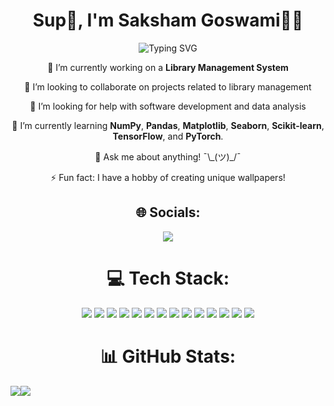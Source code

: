 <h1 align="center">Sup👋, I'm Saksham Goswami👨‍💻</h1>
<p align="center">
    <img src="https://readme-typing-svg.herokuapp.com?font=Fira+Code&pause=1000&center=true&vCenter=true&width=435&lines=New+code+fills+the+screen%2C;Each+bug+brings+a+lesson." alt="Typing SVG" />
  </a>
</p>

<p align="center">🔭 I’m currently working on a <strong>Library Management System</strong></p>  
<p align="center">👯 I’m looking to collaborate on projects related to library management</p>  
<p align="center">🤝 I’m looking for help with software development and data analysis</p>  
<p align="center">🌱 I’m currently learning <strong>NumPy</strong>, <strong>Pandas</strong>, <strong>Matplotlib</strong>, <strong>Seaborn</strong>, <strong>Scikit-learn</strong>, <strong>TensorFlow</strong>, and <strong>PyTorch</strong>.</p>  
<p align="center">💬 Ask me about anything! ¯\_(ツ)_/¯</p>  
<p align="center">⚡ Fun fact: I have a hobby of creating unique wallpapers!</p>

<h2 align="center">🌐 Socials:</h2>
<p align="center">
  <a href="https://linkedin.com/in/sakshamgoswami">
    <img src="https://img.shields.io/badge/LinkedIn-%230077B5.svg?logo=linkedin&logoColor=white">
  </a>
</p>

<h1 align="center">💻 Tech Stack:</h1>
<p align="center">
  <img src="https://img.shields.io/badge/mysql-4479A1.svg?style=for-the-badge&logo=mysql&logoColor=white">
  <img src="https://img.shields.io/badge/sqlite-%2307405e.svg?style=for-the-badge&logo=sqlite&logoColor=white">
  <img src="https://img.shields.io/badge/java-%23ED8B00.svg?style=for-the-badge&logo=openjdk&logoColor=white">
  <img src="https://img.shields.io/badge/javascript-%23323330.svg?style=for-the-badge&logo=javascript&logoColor=%23F7DF1E">
  <img src="https://img.shields.io/badge/python-3670A0?style=for-the-badge&logo=python&logoColor=ffdd54">
  <img src="https://img.shields.io/badge/adobe-%23FF0000.svg?style=for-the-badge&logo=adobe&logoColor=white">
  <img src="https://img.shields.io/badge/adobe%20illustrator-%23FF9A00.svg?style=for-the-badge&logo=adobe%20illustrator&logoColor=white">
  <img src="https://img.shields.io/badge/Adobe%20Premiere%20Pro-9999FF.svg?style=for-the-badge&logo=Adobe%20Premiere%20Pro&logoColor=white">
  <img src="https://img.shields.io/badge/Adobe%20XD-470137?style=for-the-badge&logo=Adobe%20XD&logoColor=#FF61F6">
  <img src="https://img.shields.io/badge/Adobe%20Lightroom%20Classic-31A8FF.svg?style=for-the-badge&logo=Adobe%20Lightroom%20Classic&logoColor=white">
  <img src="https://img.shields.io/badge/adobe%20photoshop-%2331A8FF.svg?style=for-the-badge&logo=adobe%20photoshop&logoColor=white">
  <img src="https://img.shields.io/badge/github-%23121011.svg?style=for-the-badge&logo=github&logoColor=white">
  <img src="https://img.shields.io/badge/Canva-%2300C4CC.svg?style=for-the-badge&logo=Canva&logoColor=white">
  <img src="https://img.shields.io/badge/bootstrap-%238511FA.svg?style=for-the-badge&logo=bootstrap&logoColor=white">
</p>

<h1 align="center">📊 GitHub Stats:</h1>
<table style="border:none;margin:0 auto">
  <img src="https://github-readme-streak-stats.herokuapp.com/?user=saksham375&theme=radical&hide_border=true">
  <img src="https://github-readme-stats.vercel.app/api/top-langs/?username=saksham375&theme=radical&hide_border=true&include_all_commits=false&count_private=false&layout=compact">
</p>
